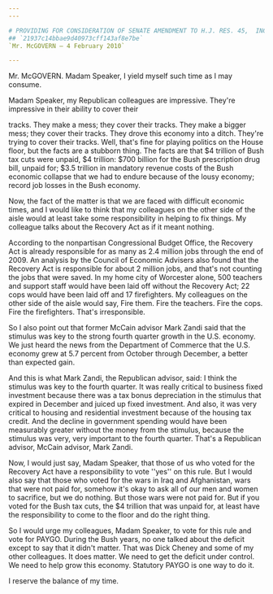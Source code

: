 ```yaml
---
---

# PROVIDING FOR CONSIDERATION OF SENATE AMENDMENT TO H.J. RES. 45,  INCREASING THE STATUTORY LIMIT ON THE PUBLIC DEBT
## `21937c14bbae9d40973cff143af8e7be`
`Mr. McGOVERN — 4 February 2010`

---
```



Mr. McGOVERN. Madam Speaker, I yield myself such time as I may 
consume.

Madam Speaker, my Republican colleagues are impressive. They're 
impressive in their ability to cover their


tracks. They make a mess; they cover their tracks. They make a bigger 
mess; they cover their tracks. They drove this economy into a ditch. 
They're trying to cover their tracks. Well, that's fine for playing 
politics on the House floor, but the facts are a stubborn thing. The 
facts are that $4 trillion of Bush tax cuts were unpaid, $4 trillion: 
$700 billion for the Bush prescription drug bill, unpaid for; $3.5 
trillion in mandatory revenue costs of the Bush economic collapse that 
we had to endure because of the lousy economy; record job losses in the 
Bush economy.

Now, the fact of the matter is that we are faced with difficult 
economic times, and I would like to think that my colleagues on the 
other side of the aisle would at least take some responsibility in 
helping to fix things. My colleague talks about the Recovery Act as if 
it meant nothing.

According to the nonpartisan Congressional Budget Office, the 
Recovery Act is already responsible for as many as 2.4 million jobs 
through the end of 2009. An analysis by the Council of Economic 
Advisers also found that the Recovery Act is responsible for about 2 
million jobs, and that's not counting the jobs that were saved. In my 
home city of Worcester alone, 500 teachers and support staff would have 
been laid off without the Recovery Act; 22 cops would have been laid 
off and 17 firefighters. My colleagues on the other side of the aisle 
would say, Fire them. Fire the teachers. Fire the cops. Fire the 
firefighters. That's irresponsible.

So I also point out that former McCain advisor Mark Zandi said that 
the stimulus was key to the strong fourth quarter growth in the U.S. 
economy. We just heard the news from the Department of Commerce that 
the U.S. economy grew at 5.7 percent from October through December, a 
better than expected gain.

And this is what Mark Zandi, the Republican advisor, said: I think 
the stimulus was key to the fourth quarter. It was really critical to 
business fixed investment because there was a tax bonus depreciation in 
the stimulus that expired in December and juiced up fixed investment. 
And also, it was very critical to housing and residential investment 
because of the housing tax credit. And the decline in government 
spending would have been measurably greater without the money from the 
stimulus, because the stimulus was very, very important to the fourth 
quarter. That's a Republican advisor, McCain advisor, Mark Zandi.

Now, I would just say, Madam Speaker, that those of us who voted for 
the Recovery Act have a responsibility to vote ''yes'' on this rule. 
But I would also say that those who voted for the wars in Iraq and 
Afghanistan, wars that were not paid for, somehow it's okay to ask all 
of our men and women to sacrifice, but we do nothing. But those wars 
were not paid for. But if you voted for the Bush tax cuts, the $4 
trillion that was unpaid for, at least have the responsibility to come 
to the floor and do the right thing.

So I would urge my colleagues, Madam Speaker, to vote for this rule 
and vote for PAYGO. During the Bush years, no one talked about the 
deficit except to say that it didn't matter. That was Dick Cheney and 
some of my other colleagues. It does matter. We need to get the deficit 
under control. We need to help grow this economy. Statutory PAYGO is 
one way to do it.

I reserve the balance of my time.

